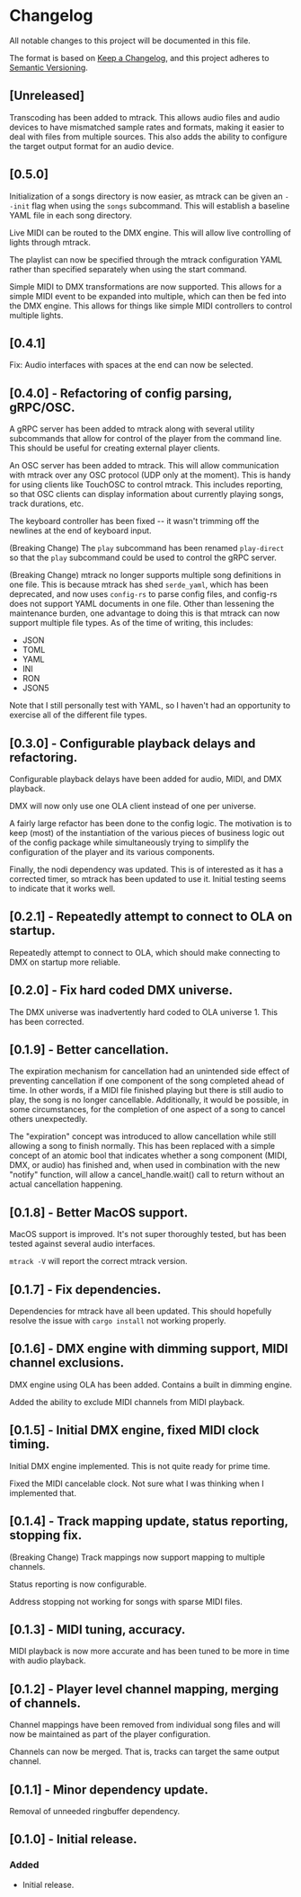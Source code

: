 # Changelog

All notable changes to this project will be documented in this file.

The format is based on [Keep a Changelog](https://keepachangelog.com/en/1.1.0/),
and this project adheres to [Semantic Versioning](https://semver.org/spec/v2.0.0.html).

## [Unreleased]

Transcoding has been added to mtrack. This allows audio files and audio devices to have
mismatched sample rates and formats, making it easier to deal with files from multiple
sources. This also adds the ability to configure the target output format for an audio
device.

## [0.5.0]

Initialization of a songs directory is now easier, as mtrack can be given an `--init` flag
when using the `songs` subcommand. This will establish a baseline YAML file in each song
directory.

Live MIDI can be routed to the DMX engine. This will allow live controlling of lights through
mtrack.

The playlist can now be specified through the mtrack configuration YAML rather than specified
separately when using the start command.

Simple MIDI to DMX transformations are now supported. This allows for a simple MIDI event to
be expanded into multiple, which can then be fed into the DMX engine. This allows for things
like simple MIDI controllers to control multiple lights.

## [0.4.1]

Fix: Audio interfaces with spaces at the end can now be selected.

## [0.4.0] - Refactoring of config parsing, gRPC/OSC.

A gRPC server has been added to mtrack along with several utility subcommands that allow
for control of the player from the command line. This should be useful for creating
external player clients.

An OSC server has been added to mtrack. This will allow communication with mtrack over any
OSC protocol (UDP only at the moment). This is handy for using clients like TouchOSC to
control mtrack. This includes reporting, so that OSC clients can display information about
currently playing songs, track durations, etc.

The keyboard controller has been fixed -- it wasn't trimming off the newlines at the end
of keyboard input.

(Breaking Change) The `play` subcommand has been renamed `play-direct` so that the `play`
subcommand could be used to control the gRPC server.

(Breaking Change) mtrack no longer supports multiple song definitions in one file. This
is because mtrack has shed `serde_yaml`, which has been deprecated, and now uses `config-rs`
to parse config files, and config-rs does not support YAML documents in one file.
Other than lessening the maintenance burden, one advantage to doing this is that mtrack
can now support multiple file types. As of the time of writing, this includes:

- JSON
- TOML
- YAML
- INI
- RON
- JSON5

Note that I still personally test with YAML, so I haven't had an opportunity to exercise
all of the different file types.

## [0.3.0] - Configurable playback delays and refactoring.

Configurable playback delays have been added for audio, MIDI, and DMX playback.

DMX will now only use one OLA client instead of one per universe.

A fairly large refactor has been done to the config logic. The motivation is to
keep (most) of the instantiation of the various pieces of business logic out of
the config package while simultaneously trying to simplify the configuration of
the player and its various components.

Finally, the nodi dependency was updated. This is of interested as it has a corrected
timer, so mtrack has been updated to use it. Initial testing seems to indicate
that it works well.

## [0.2.1] - Repeatedly attempt to connect to OLA on startup.

Repeatedly attempt to connect to OLA, which should make connecting to DMX on startup
more reliable.

## [0.2.0] - Fix hard coded DMX universe.

The DMX universe was inadvertently hard coded to OLA universe 1. This
has been corrected.

## [0.1.9] - Better cancellation.

The expiration mechanism for cancellation had an unintended side effect
of preventing cancellation if one component of the song completed ahead
of time. In other words, if a MIDI file finished playing but there is
still audio to play, the song is no longer cancellable. Additionally, it
would be possible, in some circumstances, for the completion of one
aspect of a song to cancel others unexpectedly.

The "expiration" concept was introduced to allow cancellation while
still allowing a song to finish normally. This has been replaced with a
simple concept of an atomic bool that indicates whether a song component
(MIDI, DMX, or audio) has finished and, when used in combination with
the new "notify" function, will allow a cancel\_handle.wait() call to
return without an actual cancellation happening.

## [0.1.8] - Better MacOS support.

MacOS support is improved. It's not super thoroughly tested, but has been tested
against several audio interfaces.

`mtrack -V` will report the correct mtrack version.

## [0.1.7] - Fix dependencies.

Dependencies for mtrack have all been updated. This should hopefully resolve the issue
with `cargo install` not working properly.

## [0.1.6] - DMX engine with dimming support, MIDI channel exclusions.

DMX engine using OLA has been added. Contains a built in dimming engine.

Added the ability to exclude MIDI channels from MIDI playback.

## [0.1.5] - Initial DMX engine, fixed MIDI clock timing.

Initial DMX engine implemented. This is not quite ready for prime time.

Fixed the MIDI cancelable clock. Not sure what I was thinking when I implemented that.

## [0.1.4] - Track mapping update, status reporting, stopping fix.

(Breaking Change) Track mappings now support mapping to multiple channels.

Status reporting is now configurable.

Address stopping not working for songs with sparse MIDI files.

## [0.1.3] - MIDI tuning, accuracy.

MIDI playback is now more accurate and has been tuned to be more in time with audio
playback.

## [0.1.2] - Player level channel mapping, merging of channels.

Channel mappings have been removed from individual song files and will now be
maintained as part of the player configuration.

Channels can now be merged. That is, tracks can target the same output channel.

## [0.1.1] - Minor dependency update.

Removal of unneeded ringbuffer dependency.

## [0.1.0] - Initial release.

### Added

- Initial release.
